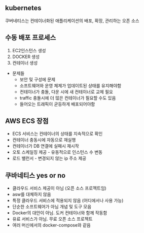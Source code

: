 ## kubernetes
쿠버네티스는 컨테이너화된 애플리케이션의 배포, 확장, 관리하는 오픈 소스

## 수동 배포 프로세스
1. EC2인스턴스 생성
2. DOCKER 생성
3. 컨테이너 생성
- 문제들
    - 보안 및 구성에 문제
    - 소프트웨어와 운영 체제가 업데이트된 상태를 유지해야함
    - 컨테이너가 충돌, 다운 시에 새 컨테이너로 교체 필요
    - traffic 충돌시에 더 많은 컨테이너가 필요할 수도 있음
    - 들어오는 트래픽이 균등하게 배포되어야함

## AWS ECS 장점
- ECS 서비스는 컨테이너의 상태를 지속적으로 확인
- 컨테이너 충동시에 자동으로 재실행
- 컨테이너가 DB 연결에 실패시 재시작
- 오토 스케일징 제공 - 유동적으로 인스턴스 수 변동
- 로드 밸런서 - 변경되지 않는 ip 주소 제공

## 쿠바네티스 yes or no
- 클라우드 서비스 제공이 아님 (오픈 소스 프로젝트임)
- asw를 대체하지 않음
- 특정 클라우드 서비스에 적용되지 않음 (어디에서나 사용 가능)
- 단순한 소프트웨어가 아님 개념 및 도구 모음
- Docker의 대안이 아님. 도커 컨테이너와 함께 작동함
- 유료 서비스가 아님. 무료 오픈 소스 프로젝트
- 여러 머신에서의 docker-compose와 같음


